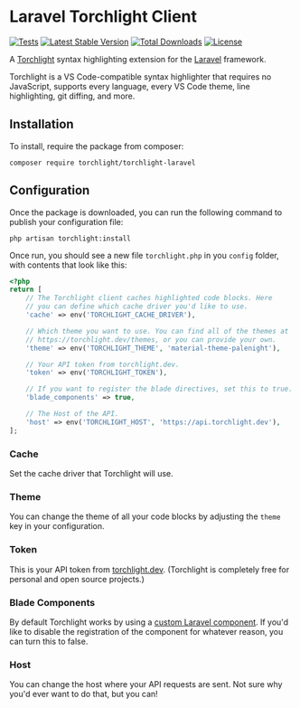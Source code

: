 # Laravel Torchlight Client

[![Tests](https://github.com/torchlight-api/torchlight-laravel/actions/workflows/tests.yml/badge.svg)](https://github.com/torchlight-api/torchlight-laravel/actions/workflows/tests.yml) [![Latest Stable Version](https://poser.pugx.org/torchlight/torchlight-laravel/v)](//packagist.org/packages/torchlight/torchlight-laravel) [![Total Downloads](https://poser.pugx.org/torchlight/torchlight-laravel/downloads)](//packagist.org/packages/torchlight/torchlight-laravel) [![License](https://poser.pugx.org/torchlight/torchlight-laravel/license)](//packagist.org/packages/torchlight/torchlight-laravel)


A [Torchlight](https://torchlight.dev) syntax highlighting extension for the [Laravel](https://laravel.com/) framework.

Torchlight is a VS Code-compatible syntax highlighter that requires no JavaScript, supports every language, every VS Code theme, line highlighting, git diffing, and more.

## Installation

To install, require the package from composer:

```
composer require torchlight/torchlight-laravel
```

## Configuration

Once the package is downloaded, you can run the following command to publish your configuration file:

```
php artisan torchlight:install
```

Once run, you should see a new file `torchlight.php` in you `config` folder, with contents that look like this:

```php
<?php
return [
    // The Torchlight client caches highlighted code blocks. Here
    // you can define which cache driver you'd like to use.
    'cache' => env('TORCHLIGHT_CACHE_DRIVER'),

    // Which theme you want to use. You can find all of the themes at
    // https://torchlight.dev/themes, or you can provide your own.
    'theme' => env('TORCHLIGHT_THEME', 'material-theme-palenight'),

    // Your API token from torchlight.dev.
    'token' => env('TORCHLIGHT_TOKEN'),

    // If you want to register the blade directives, set this to true.
    'blade_components' => true,

    // The Host of the API.
    'host' => env('TORCHLIGHT_HOST', 'https://api.torchlight.dev'),
];

```
### Cache

Set the cache driver that Torchlight will use.

### Theme

You can change the theme of all your code blocks by adjusting the `theme` key in your configuration.

### Token

This is your API token from [torchlight.dev](https://torchlight.dev). (Torchlight is completely free for personal and open source projects.)

### Blade Components

By default Torchlight works by using a [custom Laravel component](https://laravel.com/docs/master/blade#components). If you'd like to disable the registration of the component for whatever reason, you can turn this to false.

### Host

You can change the host where your API requests are sent. Not sure why you'd ever want to do that, but you can!